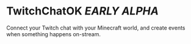 # TwitchChatOK *EARLY ALPHA*
Connect your Twitch chat with your Minecraft world, and create events when something happens on-stream.

